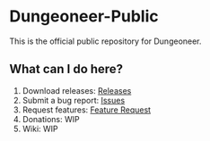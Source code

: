 # Dungeoneer-Public
This is the official public repository for Dungeoneer.
## What can I do here?
1. Download releases: [Releases](https://github.com/Hoid2/Dungeoneer-Public/releases)
2. Submit a bug report: [Issues](https://github.com/Hoid2/Dungeoneer-Public/issues)
3. Request features: [Feature Request](https://github.com/Hoid2/Dungeoneer-Public/issues/new?assignees=&labels=enhancement&projects=&template=feature_request.md&title=)
4. Donations: WIP
5. Wiki: WIP
